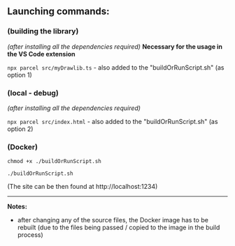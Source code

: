 ## Launching commands:
### **(building the library)**
*(after installing all the dependencies required)*
**Necessary for the usage in the VS Code extension**

`npx parcel src/myDrawlib.ts` - also added to the "buildOrRunScript.sh" (as option 1)

### **(local - debug)**
*(after installing all the dependencies required)*

`npx parcel src/index.html` - also added to the "buildOrRunScript.sh" (as option 2)

### **(Docker)**

`chmod +x ./buildOrRunScript.sh`

`./buildOrRunScript.sh`

(The site can be then found at http://localhost:1234)

___
**Notes:**
- after changing any of the source files, the Docker image has to be rebuilt (due to the files being passed / copied to the image in the build process)
